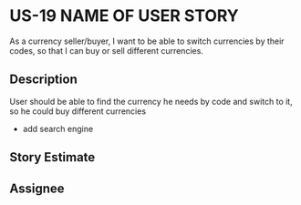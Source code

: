 # US-19 NAME OF USER STORY
As a currency seller/buyer, I want to be able to switch currencies by their codes, so that I can buy or sell different currencies.


## Description
User should be able to find the currency he needs by code and switch to it, so he could buy different currencies

* add search engine



## Story Estimate



## Assignee
